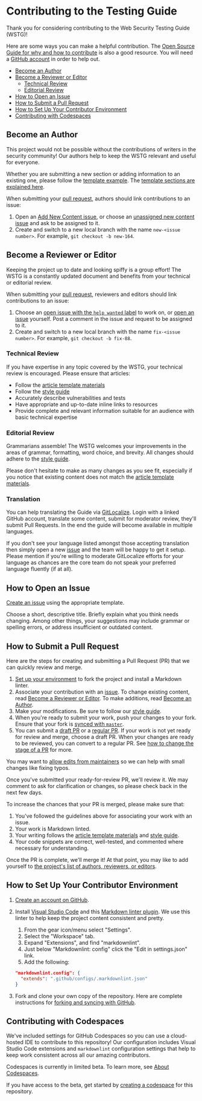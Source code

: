 # Contributing to the Testing Guide

Thank you for considering contributing to the Web Security Testing Guide (WSTG)!

Here are some ways you can make a helpful contribution. The [Open Source Guide for why and how to contribute](https://opensource.guide/how-to-contribute/) is also a good resource. You will need a [GitHub account](https://help.github.com/en/github/getting-started-with-github/signing-up-for-a-new-github-account) in order to help out.

- [Become an Author](#become-an-author)
- [Become a Reviewer or Editor](#become-a-reviewer-or-editor)
    - [Technical Review](#technical-review)
    - [Editorial Review](#editorial-review)
- [How to Open an Issue](#how-to-open-an-issue)
- [How to Submit a Pull Request](#how-to-submit-a-pull-request)
- [How to Set Up Your Contributor Environment](#how-to-set-up-your-contributor-environment)
- [Contributing with Codespaces](#contributing-with-codespaces)

## Become an Author

This project would not be possible without the contributions of writers in the security community! Our authors help to keep the WSTG relevant and useful for everyone.

Whether you are submitting a new section or adding information to an existing one, please follow the [template example](template/999-Foo_Testing/1-Testing_for_a_Cat_in_a_Box.md). The [template sections are explained here](template/999-Foo_Testing/2-Template_Explanation.md).

When submitting your [pull request](#how-to-submit-a-pull-request), authors should link contributions to an issue:

1. Open an [Add New Content issue](https://github.com/OWASP/wstg/issues/new?assignees=&labels=New&template=new-content.md&title=), or choose an [unassigned new content issue](https://github.com/OWASP/wstg/issues?q=is%3Aopen+is%3Aissue+label%3ANew+no%3Aassignee) and ask to be assigned to it.
2. Create and switch to a new local branch with the name `new-<issue number>`. For example, `git checkout -b new-164`.

## Become a Reviewer or Editor

Keeping the project up to date and looking spiffy is a group effort! The WSTG is a constantly updated document and benefits from your technical or editorial review.

When submitting your [pull request](#how-to-submit-a-pull-request), reviewers and editors should link contributions to an issue:

1. Choose an [open issue with the `help wanted` label](https://github.com/OWASP/wstg/labels/help%20wanted) to work on, or [open an issue](https://github.com/OWASP/wstg/issues/new/choose) yourself. Post a comment in the issue and request to be assigned to it.
2. Create and switch to a new local branch with the name `fix-<issue number>`. For example, `git checkout -b fix-88`.

### Technical Review

If you have expertise in any topic covered by the WSTG, your technical review is encouraged. Please ensure that articles:

- Follow the [article template materials](template)
- Follow the [style guide](style_guide.md)
- Accurately describe vulnerabilities and tests
- Have appropriate and up-to-date inline links to resources
- Provide complete and relevant information suitable for an audience with basic technical expertise

### Editorial Review

Grammarians assemble! The WSTG welcomes your improvements in the areas of grammar, formatting, word choice, and brevity. All changes should adhere to the [style guide](style_guide.md).

Please don't hesitate to make as many changes as you see fit, especially if you notice that existing content does not match the [article template materials](template).

### Translation

You can help translating the Guide via [GitLocalize](https://gitlocalize.com/repo/5220). Login with a linked GitHub account, translate some content, submit for moderator review, they'll submit Pull Requests. In the end the guide will become available in multiple languages.

If you don't see your language listed amongst those accepting translation then simply open a new [issue](https://github.com/OWASP/wstg/issues/new) and the team will be happy to get it setup. Please mention if you're willing to moderate GitLocalize efforts for your language as chances are the core team do not speak your preferred language fluently (if at all).

## How to Open an Issue

[Create an issue](https://github.com/OWASP/wstg/issues/new/choose) using the appropriate template.

Choose a short, descriptive title. Briefly explain what you think needs changing. Among other things, your suggestions may include grammar or spelling errors, or address insufficient or outdated content.

## How to Submit a Pull Request

Here are the steps for creating and submitting a Pull Request (PR) that we can quickly review and merge.

1. [Set up your environment](#how-to-set-up-your-contributor-environment) to fork the project and install a Markdown linter.
2. Associate your contribution with an [issue](https://github.com/OWASP/wstg/issues). To change existing content, read [Become a Reviewer or Editor](#become-a-reviewer-or-editor). To make additions, read [Become an Author](#become-an-author).
3. Make your modifications. Be sure to follow our [style guide](style_guide.md).
4. When you're ready to submit your work, push your changes to your fork. Ensure that your fork is [synced with `master`](https://help.github.com/en/github/collaborating-with-issues-and-pull-requests/syncing-a-fork).
5. You can submit a [draft PR](https://help.github.com/en/github/collaborating-with-issues-and-pull-requests/about-pull-requests#draft-pull-requests) or a [regular PR](https://help.github.com/en/github/collaborating-with-issues-and-pull-requests/creating-a-pull-request-from-a-fork). If your work is not yet ready for review and merge, choose a draft PR. When your changes are ready to be reviewed, you can convert to a regular PR. See [how to change the stage of a PR](https://help.github.com/en/github/collaborating-with-issues-and-pull-requests/changing-the-stage-of-a-pull-request) for more.

You may want to [allow edits from maintainers](https://help.github.com/en/github/collaborating-with-issues-and-pull-requests/allowing-changes-to-a-pull-request-branch-created-from-a-fork) so we can help with small changes like fixing typos.

Once you've submitted your ready-for-review PR, we'll review it. We may comment to ask for clarification or changes, so please check back in the next few days.

To increase the chances that your PR is merged, please make sure that:

1. You've followed the guidelines above for associating your work with an issue.
2. Your work is Markdown linted.
3. Your writing follows the [article template materials](template) and [style guide](style_guide.md).
4. Your code snippets are correct, well-tested, and commented where necessary for understanding.

Once the PR is complete, we'll merge it! At that point, you may like to add yourself to [the project's list of authors, reviewers, or editors](document/1-Frontispiece/README.md).

## How to Set Up Your Contributor Environment

1. [Create an account on GitHub](https://help.github.com/en/github/getting-started-with-github/signing-up-for-a-new-github-account).
2. Install [Visual Studio Code](https://code.visualstudio.com/) and this [Markdown linter plugin](https://github.com/DavidAnson/vscode-markdownlint#install). We use this linter to help keep the project content consistent and pretty.

    1. From the gear icon/menu select "Settings".
    2. Select the "Workspace" tab.
    3. Expand "Extensions", and find "markdownlint".
    4. Just below "Markdownlint: config" click the "Edit in settings.json" link.
    5. Add the following:

    ```json
    "markdownlint.config": {
      "extends": ".github/configs/.markdownlint.json"
    }
    ```

3. Fork and clone your own copy of the repository. Here are complete instructions for [forking and syncing with GitHub](https://help.github.com/en/github/getting-started-with-github/fork-a-repo).

## Contributing with Codespaces

We've included settings for GitHub Codespaces so you can use a cloud-hosted IDE to contribute to this repository! Our configuration includes Visual Studio Code extensions and `markdownlint` configuration settings that help to keep work consistent across all our amazing contributors.

Codespaces is currently in limited beta. To learn more, see [About Codespaces](https://docs.github.com/en/github/developing-online-with-codespaces/about-codespaces).

If you have access to the beta, get started by [creating a codespace](https://docs.github.com/en/github/developing-online-with-codespaces/creating-a-codespace) for this repository.
